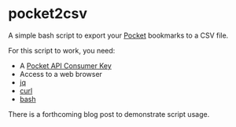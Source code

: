 # pocket2csv

A simple bash script to export your [Pocket](https://getpocket.com/) bookmarks to a CSV file.

For this script to work, you need:

* A [Pocket API Consumer Key](https://getpocket.com/developer/docs/authentication)
* Access to a web browser
* [jq](https://stedolan.github.io/jq/)
* [curl](https://curl.haxx.se/)
* [bash](https://www.gnu.org/software/bash/)

There is a forthcoming blog post to demonstrate script usage.
